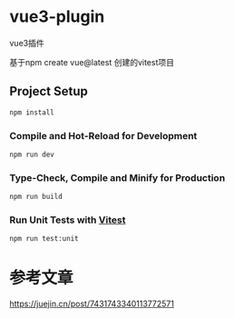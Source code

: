 # vue3-plugin
vue3插件 

基于npm create vue@latest 创建的vitest项目
 
## Project Setup

```sh
npm install
```

### Compile and Hot-Reload for Development

```sh
npm run dev
```

### Type-Check, Compile and Minify for Production

```sh
npm run build
```

### Run Unit Tests with [Vitest](https://vitest.dev/)

```sh
npm run test:unit
```

# 参考文章

https://juejin.cn/post/7431743340113772571